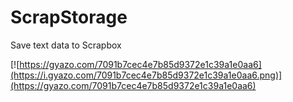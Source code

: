 # ScrapStorage

Save text data to Scrapbox

[![https://gyazo.com/7091b7cec4e7b85d9372e1c39a1e0aa6](https://i.gyazo.com/7091b7cec4e7b85d9372e1c39a1e0aa6.png)](https://gyazo.com/7091b7cec4e7b85d9372e1c39a1e0aa6)